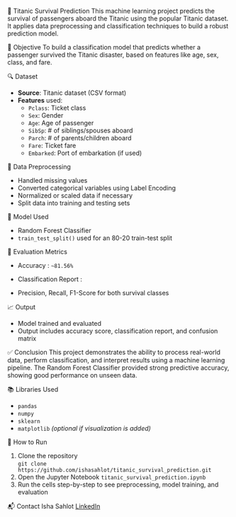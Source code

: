 🚢 Titanic Survival Prediction
This machine learning project predicts the survival of passengers aboard the Titanic using the popular Titanic dataset. It applies data preprocessing and classification techniques to build a robust prediction model.

📌 Objective
To build a classification model that predicts whether a passenger survived the Titanic disaster, based on features like age, sex, class, and fare.

🔍 Dataset
- **Source**: Titanic dataset (CSV format)
- **Features** used:
  - `Pclass`: Ticket class
  - `Sex`: Gender
  - `Age`: Age of passenger
  - `SibSp`: # of siblings/spouses aboard
  - `Parch`: # of parents/children aboard
  - `Fare`: Ticket fare
  - `Embarked`: Port of embarkation (if used)

🧼 Data Preprocessing
- Handled missing values
- Converted categorical variables using Label Encoding
- Normalized or scaled data if necessary
- Split data into training and testing sets

🤖 Model Used
- Random Forest Classifier
- `train_test_split()` used for an 80-20 train-test split

🧪 Evaluation Metrics
- Accuracy : `~81.56%`
  
- Classification Report :
- Precision, Recall, F1-Score for both survival classes

📈 Output
- Model trained and evaluated
- Output includes accuracy score, classification report, and confusion matrix

✅ Conclusion
This project demonstrates the ability to process real-world data, perform classification, and interpret results using a machine learning pipeline. The Random Forest Classifier provided strong predictive accuracy, showing good performance on unseen data.

📚 Libraries Used
- `pandas`
- `numpy`
- `sklearn`
- `matplotlib` *(optional if visualization is added)*

🚀 How to Run
1. Clone the repository  
 `git clone https://github.com/ishasahlot/titanic_survival_prediction.git`
2. Open the Jupyter Notebook `titanic_survival_prediction.ipynb`
3. Run the cells step-by-step to see preprocessing, model training, and evaluation

📬 Contact
Isha Sahlot
[LinkedIn](https://www.linkedin.com/in/ishasahlot)
